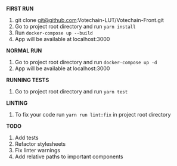 **FIRST RUN**
1. git clone git@github.com:Votechain-LUT/Votechain-Front.git
2. Go to project root directory and run `yarn install`
3. Run `docker-compose up --build`
4. App will be available at localhost:3000

**NORMAL RUN**
1. Go to project root directory and run `docker-compose up -d`
2. App will be available at localhost:3000

**RUNNING TESTS**
1. Go to project root directory and run `yarn test`

**LINTING**
1. To fix your code run `yarn run lint:fix` in project root directory

**TODO**
1. Add tests
2. Refactor stylesheets
3. Fix linter warnings
4. Add relative paths to important components
